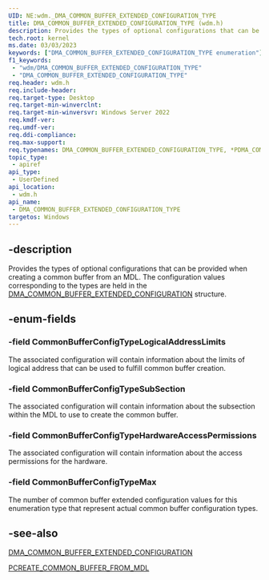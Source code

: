 ```yaml
---
UID: NE:wdm._DMA_COMMON_BUFFER_EXTENDED_CONFIGURATION_TYPE
title: DMA_COMMON_BUFFER_EXTENDED_CONFIGURATION_TYPE (wdm.h)
description: Provides the types of optional configurations that can be provided when creating a common buffer from an MDL. The configuration values corresponding to the types are held in the DMA_COMMON_BUFFER_EXTENDED_CONFIGURATION structure.
tech.root: kernel
ms.date: 03/03/2023
keywords: ["DMA_COMMON_BUFFER_EXTENDED_CONFIGURATION_TYPE enumeration"]
f1_keywords:
 - "wdm/DMA_COMMON_BUFFER_EXTENDED_CONFIGURATION_TYPE"
 - "DMA_COMMON_BUFFER_EXTENDED_CONFIGURATION_TYPE"
req.header: wdm.h
req.include-header:
req.target-type: Desktop
req.target-min-winverclnt:
req.target-min-winversvr: Windows Server 2022
req.kmdf-ver:
req.umdf-ver:
req.ddi-compliance:
req.max-support:
req.typenames: DMA_COMMON_BUFFER_EXTENDED_CONFIGURATION_TYPE, *PDMA_COMMON_BUFFER_EXTENDED_CONFIGURATION_TYPE
topic_type:
 - apiref
api_type:
 - UserDefined
api_location:
 - wdm.h
api_name:
 - DMA_COMMON_BUFFER_EXTENDED_CONFIGURATION_TYPE
targetos: Windows
---
```


## -description

Provides the types of optional configurations that can be provided when creating a common buffer from an MDL. The configuration values corresponding to the types are held in the [DMA_COMMON_BUFFER_EXTENDED_CONFIGURATION](ns-wdm-dma_common_buffer_extended_configuration.md) structure.

## -enum-fields

### -field CommonBufferConfigTypeLogicalAddressLimits

The associated configuration will contain information about the limits of logical address that can be used to fulfill common buffer creation.

### -field CommonBufferConfigTypeSubSection

The associated configuration will contain information about the subsection within the MDL to use to create the common buffer.

### -field CommonBufferConfigTypeHardwareAccessPermissions

The associated configuration will contain information about the access permissions for the hardware.

### -field CommonBufferConfigTypeMax

The number of common buffer extended configuration values for this enumeration type that represent actual common buffer configuration types.

## -see-also

[DMA_COMMON_BUFFER_EXTENDED_CONFIGURATION](ns-wdm-dma_common_buffer_extended_configuration.md)

[PCREATE_COMMON_BUFFER_FROM_MDL](nc-wdm-pcreate-common-buffer-from-mdl.md)
